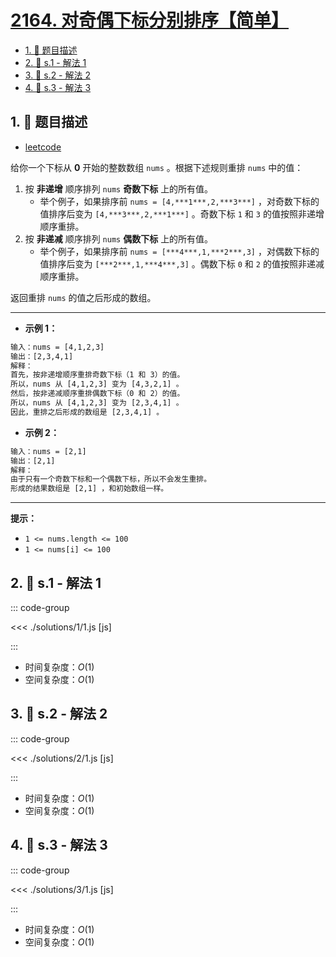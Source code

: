 # [2164. 对奇偶下标分别排序【简单】](https://github.com/tnotesjs/TNotes.leetcode/tree/main/notes/2164.%20%E5%AF%B9%E5%A5%87%E5%81%B6%E4%B8%8B%E6%A0%87%E5%88%86%E5%88%AB%E6%8E%92%E5%BA%8F%E3%80%90%E7%AE%80%E5%8D%95%E3%80%91)

<!-- region:toc -->

- [1. 📝 题目描述](#1--题目描述)
- [2. 🎯 s.1 - 解法 1](#2--s1---解法-1)
- [3. 🎯 s.2 - 解法 2](#3--s2---解法-2)
- [4. 🎯 s.3 - 解法 3](#4--s3---解法-3)

<!-- endregion:toc -->

## 1. 📝 题目描述

- [leetcode](https://leetcode.cn/problems/sort-even-and-odd-indices-independently/)

给你一个下标从 **0** 开始的整数数组 `nums` 。根据下述规则重排 `nums` 中的值：

1. 按 **非递增** 顺序排列 `nums` **奇数下标** 上的所有值。
   - 举个例子，如果排序前 `nums = [4,***1***,2,***3***]` ，对奇数下标的值排序后变为 `[4,***3***,2,***1***]` 。奇数下标 `1` 和 `3` 的值按照非递增顺序重排。
2. 按 **非递减** 顺序排列 `nums` **偶数下标** 上的所有值。
   - 举个例子，如果排序前 `nums = [***4***,1,***2***,3]` ，对偶数下标的值排序后变为 `[***2***,1,***4***,3]` 。偶数下标 `0` 和 `2` 的值按照非递减顺序重排。

返回重排 `nums` 的值之后形成的数组。

---

- **示例 1：**

```txt
输入：nums = [4,1,2,3]
输出：[2,3,4,1]
解释：
首先，按非递增顺序重排奇数下标（1 和 3）的值。
所以，nums 从 [4,1,2,3] 变为 [4,3,2,1] 。
然后，按非递减顺序重排偶数下标（0 和 2）的值。
所以，nums 从 [4,1,2,3] 变为 [2,3,4,1] 。
因此，重排之后形成的数组是 [2,3,4,1] 。
```

- **示例 2：**

```txt
输入：nums = [2,1]
输出：[2,1]
解释：
由于只有一个奇数下标和一个偶数下标，所以不会发生重排。
形成的结果数组是 [2,1] ，和初始数组一样。
```

---

**提示：**

- `1 <= nums.length <= 100`
- `1 <= nums[i] <= 100`

## 2. 🎯 s.1 - 解法 1

::: code-group

<<< ./solutions/1/1.js [js]

:::

- 时间复杂度：$O(1)$
- 空间复杂度：$O(1)$

## 3. 🎯 s.2 - 解法 2

::: code-group

<<< ./solutions/2/1.js [js]

:::

- 时间复杂度：$O(1)$
- 空间复杂度：$O(1)$

## 4. 🎯 s.3 - 解法 3

::: code-group

<<< ./solutions/3/1.js [js]

:::

- 时间复杂度：$O(1)$
- 空间复杂度：$O(1)$
